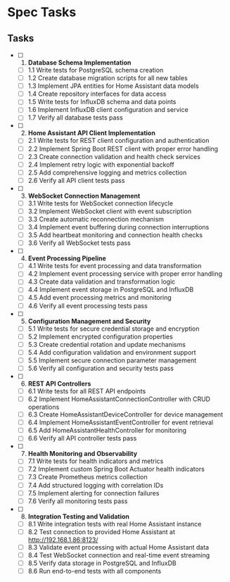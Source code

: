 # Spec Tasks

## Tasks

- [ ] 1. **Database Schema Implementation**
  - [ ] 1.1 Write tests for PostgreSQL schema creation
  - [ ] 1.2 Create database migration scripts for all new tables
  - [ ] 1.3 Implement JPA entities for Home Assistant data models
  - [ ] 1.4 Create repository interfaces for data access
  - [ ] 1.5 Write tests for InfluxDB schema and data points
  - [ ] 1.6 Implement InfluxDB client configuration and service
  - [ ] 1.7 Verify all database tests pass

- [ ] 2. **Home Assistant API Client Implementation**
  - [ ] 2.1 Write tests for REST client configuration and authentication
  - [ ] 2.2 Implement Spring Boot REST client with proper error handling
  - [ ] 2.3 Create connection validation and health check services
  - [ ] 2.4 Implement retry logic with exponential backoff
  - [ ] 2.5 Add comprehensive logging and metrics collection
  - [ ] 2.6 Verify all API client tests pass

- [ ] 3. **WebSocket Connection Management**
  - [ ] 3.1 Write tests for WebSocket connection lifecycle
  - [ ] 3.2 Implement WebSocket client with event subscription
  - [ ] 3.3 Create automatic reconnection mechanism
  - [ ] 3.4 Implement event buffering during connection interruptions
  - [ ] 3.5 Add heartbeat monitoring and connection health checks
  - [ ] 3.6 Verify all WebSocket tests pass

- [ ] 4. **Event Processing Pipeline**
  - [ ] 4.1 Write tests for event processing and data transformation
  - [ ] 4.2 Implement event processing service with proper error handling
  - [ ] 4.3 Create data validation and transformation logic
  - [ ] 4.4 Implement event storage in PostgreSQL and InfluxDB
  - [ ] 4.5 Add event processing metrics and monitoring
  - [ ] 4.6 Verify all event processing tests pass

- [ ] 5. **Configuration Management and Security**
  - [ ] 5.1 Write tests for secure credential storage and encryption
  - [ ] 5.2 Implement encrypted configuration properties
  - [ ] 5.3 Create credential rotation and update mechanisms
  - [ ] 5.4 Add configuration validation and environment support
  - [ ] 5.5 Implement secure connection parameter management
  - [ ] 5.6 Verify all configuration and security tests pass

- [ ] 6. **REST API Controllers**
  - [ ] 6.1 Write tests for all REST API endpoints
  - [ ] 6.2 Implement HomeAssistantConnectionController with CRUD operations
  - [ ] 6.3 Create HomeAssistantDeviceController for device management
  - [ ] 6.4 Implement HomeAssistantEventController for event retrieval
  - [ ] 6.5 Add HomeAssistantHealthController for monitoring
  - [ ] 6.6 Verify all API controller tests pass

- [ ] 7. **Health Monitoring and Observability**
  - [ ] 7.1 Write tests for health indicators and metrics
  - [ ] 7.2 Implement custom Spring Boot Actuator health indicators
  - [ ] 7.3 Create Prometheus metrics collection
  - [ ] 7.4 Add structured logging with correlation IDs
  - [ ] 7.5 Implement alerting for connection failures
  - [ ] 7.6 Verify all monitoring tests pass

- [ ] 8. **Integration Testing and Validation**
  - [ ] 8.1 Write integration tests with real Home Assistant instance
  - [ ] 8.2 Test connection to provided Home Assistant at http://192.168.1.86:8123/
  - [ ] 8.3 Validate event processing with actual Home Assistant data
  - [ ] 8.4 Test WebSocket connection and real-time event streaming
  - [ ] 8.5 Verify data storage in PostgreSQL and InfluxDB
  - [ ] 8.6 Run end-to-end tests with all components 